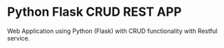 # Python Flask CRUD REST APP
Web Application using Python (Flask) with CRUD functionality with Restful service.


